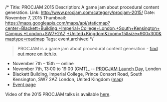 /*
Title: PROCJAM 2015
Description: A game jam about procedural content generation. 
Link: http://www.procjam.com/category/procjam-2015/
Date: November 7, 2015
Thumbnail: https://maps.googleapis.com/maps/api/staticmap?center=Blackett+Building,+Imperial+College+London,+South+Kensington+Campus,+London+SW7+2AZ,+United+Kingdom&zoom=15&size=900x300&maptype=roadmap
Tags: event,archived
*/


> PROCJAM is a game jam about procedural content generation - [find out more on itch.io](http://itch.io/jam/procjam).

- November 7th – 15th  -- online
- November 7th, 13:00 to 19:00 (GMT)_ -- [PROCJAM Launch Day](http://www.eventbrite.co.uk/e/procjam-2015-kickoff-day-tickets-18723814433), London
- Blackett Building, Imperial College, Prince Consort Road, South Kensington, SW7 2AZ London, United Kingdom ([map](https://www.google.com/maps/dir/Current+Location/Blackett+Building,+Imperial+College+London,+South+Kensington+Campus,+London+SW7+2AZ,+United+Kingdom))
- [Event page](http://www.procjam.com/category/procjam-2015/)

Video of the 2015 PROCJAM talks is available [here](https://www.youtube.com/watch?v=s_eyo_m_hnc).
